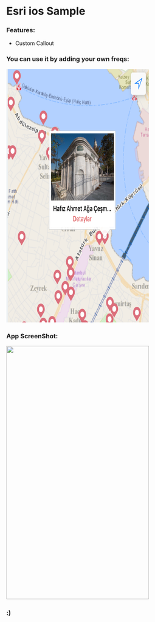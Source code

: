 # Esri ios Sample


### Features:
 * Custom Callout
 

### You can use it by adding your own freqs:
<img src="https://github.com/ikbalyasar/Esri-ios-custom-callout-sample/blob/master/12.PNG" height="667" width="375">

### App ScreenShot:
<img src="https://github.com/ikbalyasar/Esri-ios-custom-callout-sample/blob/master/4.PNG" height="667" width="375">



### :)

